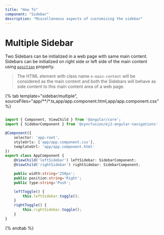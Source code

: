 ```yaml
---
title: "How To"
component: "Sidebar"
description: "Miscellaneous aspects of customizing the sidebar"
---
```


# Multiple Sidebar

Two Sidebars can be initialized in a web page with same main content. Sidebars can be initialized on right
side or left side of the main content using [`position`](../../api/sidebar#position) property.

>The HTML element with class name `e-main-content` will be considered as the main content and both the
Sidebars will behave as side content to this main content area of a web page.

{% tab template="sidebar/multiple", sourceFiles="app/**/*.ts,app/app.component.html,app/app.component.css" %}

```typescript

import { Component, ViewChild } from '@angular/core';
import { SidebarComponent } from '@syncfusion/ej2-angular-navigations';

@Component({
    selector: 'app-root',
    styleUrls: ['app/app.component.css'],
    templateUrl: 'app/app.component.html'
})
export class AppComponent {
    @ViewChild('leftSidebar') leftSidebar: SidebarComponent;
    @ViewChild('rightSidebar') rightSidebar: SidebarComponent;

    public width:string='250px';
    public position:string='Right';
    public type:string='Push';

    leftToggle() {
        this.leftSidebar.toggle();
    }
    rightToggle() {
        this.rightSidebar.toggle();
    }
}


```

{% endtab %}
